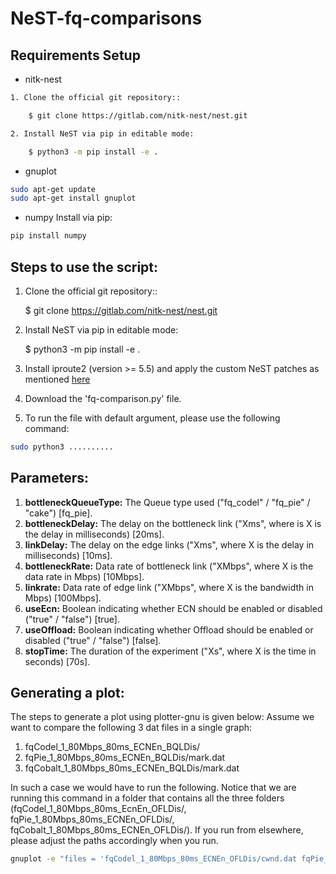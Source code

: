 # NeST-fq-comparisons

## Requirements Setup
* nitk-nest

```bash
1. Clone the official git repository::

    $ git clone https://gitlab.com/nitk-nest/nest.git

2. Install NeST via pip in editable mode:

    $ python3 -m pip install -e .
```

* gnuplot

```bash
sudo apt-get update
sudo apt-get install gnuplot
```

* numpy
Install via pip:

```bash
pip install numpy
```



## Steps to use the script:
1. Clone the official git repository::

    $ git clone https://gitlab.com/nitk-nest/nest.git

2. Install NeST via pip in editable mode:

    $ python3 -m pip install -e .

3. Install iproute2 (version >= 5.5) and apply the custom NeST patches as mentioned [here](./misc_patch_scripts/README.md)    

3. Download the 'fq-comparison.py' file.

4. To run the file with default argument, please use the following command:
```bash
sudo python3 ..........
```

## Parameters:
1. **bottleneckQueueType:** The Queue type used ("fq_codel" / "fq_pie" / "cake") [fq_pie].
2. **bottleneckDelay:** The delay on the bottleneck link ("Xms", where is X is the delay in milliseconds) [20ms].
3. **linkDelay:** The delay on the edge links ("Xms", where X is the delay in milliseconds) [10ms].
4. **bottleneckRate:** Data rate of bottleneck link ("XMbps", where X is the data rate in Mbps) [10Mbps].
5. **linkrate:** Data rate of edge link  ("XMbps", where X is the bandwidth in Mbps) [100Mbps].
6. **useEcn:** Boolean indicating whether ECN should be enabled or disabled ("true" / "false") [true].
7. **useOffload:** Boolean indicating whether Offload should be enabled or disabled ("true" / "false") [false].
8. **stopTime:** The duration of the experiment ("Xs", where X is the time in seconds) [70s].

## Generating a plot:
The steps to generate a plot using plotter-gnu is given below:
Assume we want to compare the following 3 dat files in a single graph: 
1. fqCodel_1_80Mbps_80ms_ECNEn_BQLDis/
2. fqPie_1_80Mbps_80ms_ECNEn_BQLDis/mark.dat
3. fqCobalt_1_80Mbps_80ms_ECNEn_BQLDis/mark.dat

In such a case we would have to run the following. Notice that we are running this command in a folder that contains all the three folders (fqCodel_1_80Mbps_80ms_EcnEn_OFLDis/, fqPie_1_80Mbps_80ms_ECNEn_OFLDis/, fqCobalt_1_80Mbps_80ms_ECNEn_OFLDis/). If you run from elsewhere, please adjust the paths accordingly when you run.

```bash
gnuplot -e "files = 'fqCodel_1_80Mbps_80ms_ECNEn_OFLDis/cwnd.dat fqPie_1_80Mbps_80ms_ECNEn_OFLDis/cwnd.dat fqCobalt_1_80Mbps_80ms_ECNEn_OFLDis/cwnd.dat' ; outputfile='MyPlot.png'; titles = 'FQ-CoDel FQ-Pie FQ-Cobalt'; X_axis_label='Time (Seconds)' ; Y_axis_label='CWND (Packets)'" plotter-gnu
```


